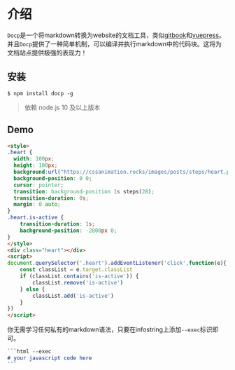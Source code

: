 # 介绍

`Docp`是一个将markdown转换为website的文档工具，类似[gitbook](https://www.gitbook.com/)和[vuepress](https://github.com/vuejs/vuepress)。并且`Docp`提供了一种简单机制，可以编译并执行markdown中的代码块。这将为文档站点提供极强的表现力！



## 安装

```shell
$ npm install docp -g
```

> 依赖 node.js 10 及以上版本



## Demo

```html --exec
<style>
.heart {
  width: 100px;
  height: 100px;
  background:url("https://cssanimation.rocks/images/posts/steps/heart.png");
  background-position: 0 0;
  cursor: pointer;
  transition: background-position 1s steps(28);
  transition-duration: 0s;
  margin: 0 auto;
}
.heart.is-active {
	transition-duration: 1s;
	background-position: -2800px 0;
}
</style>
<div class="heart"></div>
<script>
document.querySelector('.heart').addEventListener('click',function(e){
	const classList = e.target.classList
	if (classList.contains('is-active')) {
		classList.remove('is-active')
	} else {
		classList.add('is-active')
	}
})
</script>
```

你无需学习任何私有的markdown语法，只要在infostring上添加`--exec`标识即可。

```markdown
​```html --exec
# your javascript code here
​```
```

